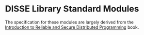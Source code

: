 # DISSE Library Standard Modules

The specification for these modules are largely derived from the [Introduction to Reliable and Secure Distributed Programming](https://dl.acm.org/doi/10.5555/1972495) book.
